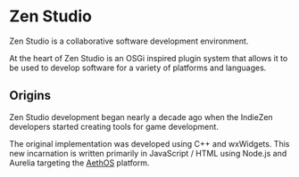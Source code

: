 # Zen Studio

Zen Studio is a collaborative software development environment.

At the heart of Zen Studio is an OSGi inspired plugin system that allows it to be used to develop software for a variety of platforms and languages.

## Origins

Zen Studio development began nearly a decade ago when the IndieZen developers started creating tools for game development.

The original implementation was developed using C++ and wxWidgets.  This new incarnation is written primarily in JavaScript / HTML using Node.js and Aurelia targeting the [AethOS](https://github.com/aethosio/aethos-main/blob/master/README.md) platform.

